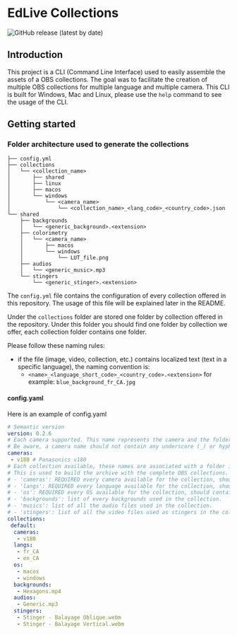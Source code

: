 # EdLive Collections

![GitHub release (latest by date)](https://img.shields.io/github/v/release/Les-Studios-EdLive/obs_collections_generator?label=Latest%20version)

## Introduction

This project is a CLI (Command Line Interface) used to easily assemble the assets of a OBS collections. 
The goal was to facilitate the creation of multiple OBS collections for multiple language and multiple camera. 
This CLI is built for Windows, Mac and Linux, please use the `help` command to see the usage of the CLI.

## Getting started

### Folder architecture used to generate the collections

```
├── config.yml
├── collections
│   └── <collection_name>
│       ├── shared
│       ├── linux
│       ├── macos
│       └── windows
│           └── <camera_name>
│               └── <collection_name>_<lang_code>_<country_code>.json
└── shared
    ├── backgrounds
    │   └── <generic_background>.<extension>
    ├── colorimetry
    │   └── <camera_name>
    │       ├── macos
    │       └── windows
    │           └── LUT_file.png
    ├── audios
    │   └── <generic_music>.mp3
    └── stingers
        └── <generic_stinger>.<extension>
```

The `config.yml` file contains the configuration of every collection offered in this repository. The usage of this file
will be explained later in the README.

Under the `collections` folder are stored one folder by collection offered in the repository. Under this folder
you should find one folder by collection we offer, each collection folder contains one folder.

Please follow these naming rules:

- if the file (image, video, collection, etc.) contains localized text (text in a specific language), the naming convention is:
  - ``<name>_<language_short_code>_<country_code>.<extension>`` for example: `blue_background_fr_CA.jpg`

#### config.yaml

Here is an example of config.yaml

```yaml
# Semantic version
version: 0.2.6
# Each camera supported. This name represents the camera and the folder associated with it.
# Be aware, a camera name should not contain any underscore (_) or hyphen (-).
cameras:
 - v180 # Panasonics v180
# Each collection available, these names are associated with a folder inside the 'collections' folder.
# This is used to build the archive with the complete OBS collections. The options available are:
# - 'cameras': REQUIRED every camera available for the collection, should contain a list of camera name or shortname (e.g.: t71)
# - 'langs': REQUIRED every language available for the collection, should contain a list of l10n code (e.g.: fr_CA)
# - 'os': REQUIRED every OS available for the collection, should contain a list of OS name between: macos, windows or linux
# - 'backgrounds': list of every backgrounds used in the collection.
# - 'musics': list of all the audio files used in the collection.
# - 'stingers': list of all the video files used as stingers in the collection.
collections:
 default:
  cameras:
   - v180
  langs:
   - fr_CA
   - en_CA
  os:
   - macos
   - windows
  backgrounds:
   - Hexagons.mp4
  audios:
   - Generic.mp3
  stingers:
   - Stinger - Balayage Oblique.webm
   - Stinger - Balayage Vertical.webm
```
